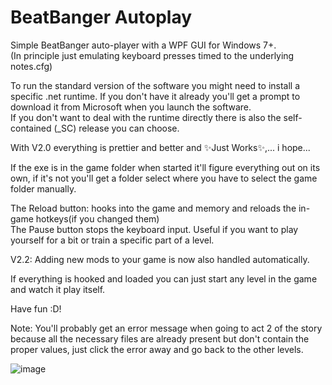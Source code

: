 # BeatBanger Autoplay

Simple BeatBanger auto-player with a WPF GUI for Windows 7+. <br>
(In principle just emulating keyboard presses timed to the underlying notes.cfg)

To run the standard version of the software you might need to install a specific .net runtime. If you don't have it already you'll get a prompt to download it from Microsoft when you launch the software. <br>
If you don't want to deal with the runtime directly there is also the self-contained (_SC) release you can choose.

With V2.0 everything is prettier and better and ✨Just Works✨,... i hope...

If the exe is in the game folder when started it'll figure everything out on its own, if it's not you'll get a folder select where you have to select the game folder manually.

The Reload button: hooks into the game and memory and reloads the in-game hotkeys(if you changed them)<br>
The Pause button stops the keyboard input. Useful if you want to play yourself for a bit or train a specific part of a level.

V2.2: Adding new mods to your game is now also handled automatically.

If everything is hooked and loaded you can just start any level in the game and watch it play itself.

Have fun :D!

Note: You'll probably get an error message when going to act 2 of the story because all the necessary files are already present but don't contain the proper values, just click the error away and go back to the other levels.

![image](https://github.com/user-attachments/assets/6c18cc1a-8235-4e21-bd32-efd94fa48028)
